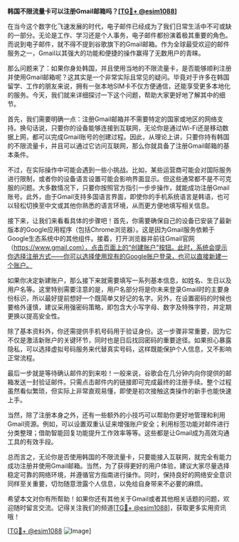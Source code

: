**韩国不限流量卡可以注册Gmail邮箱吗？[[TG💪+ @esim1088](https://t.me/s/esim1088)]**

在当今这个数字化飞速发展的时代，电子邮件已经成为了我们日常生活中不可或缺的一部分。无论是工作、学习还是个人事务，电子邮件都扮演着极其重要的角色。而说到电子邮件，就不得不提到谷歌旗下的Gmail邮箱。作为全球最受欢迎的邮件服务之一，Gmail以其强大的功能和便捷的操作赢得了无数用户的青睐。

那么问题来了：如果你身处韩国，并且使用当地的不限流量卡，是否能够顺利注册并使用Gmail邮箱呢？这其实是一个非常实际且常见的疑问。毕竟对于许多在韩国留学、工作的朋友来说，拥有一张本地SIM卡不仅方便通信，还能享受更多本地化的服务。今天，我们就来详细探讨一下这个问题，帮助大家更好地了解其中的细节。

首先，我们需要明确一点：注册Gmail邮箱并不需要特定的国家或地区的网络支持。换句话说，只要你的设备能够连接到互联网，无论你是通过Wi-Fi还是移动数据上网，都可以完成Gmail账号的创建过程。因此，从理论上讲，只要你持有韩国的不限流量卡，并且可以通过它访问互联网，那么你就具备了注册Gmail邮箱的基本条件。

不过，在实际操作中可能会遇到一些小挑战。比如，某些运营商可能会对国际服务进行限制，或者你的设备语言设置可能会影响界面显示。但这些通常都不是不可克服的问题。大多数情况下，只要你按照官方指引一步步操作，就能成功注册Gmail账号。此外，由于Gmail支持多国语言界面，即使你的手机系统语言是韩语，也可以轻松切换至中文或其他你熟悉的语言环境，从而更方便地填写相关信息。

接下来，让我们来看看具体的步骤吧！首先，你需要确保自己的设备已安装了最新版本的Google应用程序（包括Chrome浏览器）。这是因为Gmail服务依赖于Google生态系统中的其他组件。接着，打开浏览器并前往Gmail官网（https://www.gmail.com），点击页面上的“创建账户”按钮。此时，系统会提示你选择注册方式——你可以选择使用现有的Google账户登录，也可以直接新建一个账户。

如果你决定新建账户，那么接下来就需要填写一系列基本信息，如姓名、生日以及用户名等。这里特别需要注意的是，用户名部分将是你未来登录Gmail时的主要身份标识，所以最好提前想好一个既简单又好记的名字。另外，在设置密码的时候也要格外谨慎，建议采用强密码策略，即包含大小写字母、数字及特殊字符，并定期更换以提高安全性。

除了基本资料外，你还需提供手机号码用于验证身份。这一步骤非常重要，因为它不仅是激活新账户的关键环节，同时也是日后找回密码的重要途径。如果担心暴露隐私，可以选择虚拟号码服务来代替真实号码，这样既能保护个人信息，又不影响正常流程。

最后一步就是等待确认邮件的到来啦！一般来说，谷歌会在几分钟内向你提供的邮箱发送一封验证邮件。只需点击邮件内的链接即可完成最终的注册手续。整个过程虽然看似繁琐，但实际上非常直观易懂，即使是初次接触这类操作的新手也能快速上手。

当然，除了注册本身之外，还有一些额外的小技巧可以帮助你更好地管理和利用Gmail资源。例如，可以设置双重认证来增强账户安全；利用标签功能对邮件进行分类整理；借助智能回复功能提升工作效率等等。这些都是让Gmail成为高效沟通工具的有效手段。

总而言之，无论你是否使用韩国的不限流量卡，只要能接入互联网，就完全有能力成功注册并使用Gmail邮箱。当然，为了获得更好的用户体验，建议大家尽量选择稳定可靠的网络环境，并遵循官方指南进行操作。同时，保持良好的网络安全意识同样至关重要，切勿随意泄露个人信息，以免给自身带来不必要的麻烦。

希望本文对你有所帮助！如果你还有其他关于Gmail或者其他相关话题的问题，欢迎随时留言交流。记得关注我们的频道[[TG💪+ @esim1088](https://t.me/s/esim1088)]，获取更多实用资讯哦！

[[TG💪+ @esim1088](https://t.me/s/esim1088) ![Image](https://i.postimg.cc/4NQfJmqS/Snipaste-2025-05-13-00-14-12.png)]